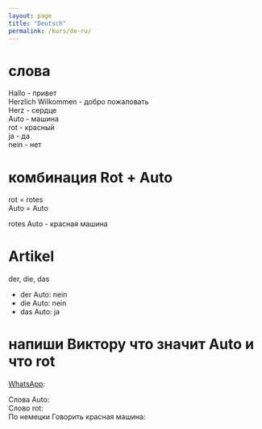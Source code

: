 ```yaml
---
layout: page
title: "Deutsch"
permalink: /kurs/de-ru/
---
```

# слова

Hallo - привет\
Herzlich Wilkommen - добро пожаловать\
Herz - сердце\
Auto - машина\
rot - красный\
ja - да\
nein - нет

# комбинация Rot + Auto

rot = rotes\
Auto = Auto

rotes Auto - красная машина 

# Artikel

der, die, das

- der Auto: nein
- die Auto: nein
- das Auto: ja

# напиши Виктору что значит Auto и что rot

[WhatsApp](http://wa.me/4915750181646): 

Слова Auto: \
Слово rot: \
По немецки Говорить красная машина: 